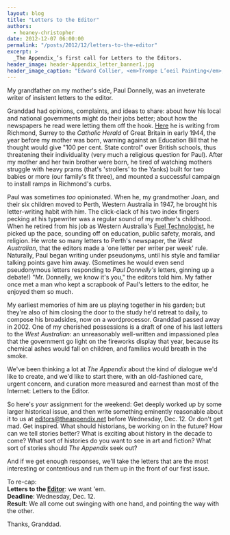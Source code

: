 ```yaml
---
layout: blog
title: "Letters to the Editor"
authors:
  - heaney-christopher
date: 2012-12-07 06:00:00
permalink: "/posts/2012/12/letters-to-the-editor"
excerpt: >
  _The Appendix_’s first call for Letters to the Editors.
header_image: header-Appendix_letter_banner1.jpg
header_image_caption: "Edward Collier, <em>Trompe L’oeil Painting</em>, circa 1699, oil on panel."
---
```

My grandfather on my mother's side, Paul Donnelly, was an inveterate writer of insistent letters to the editor. 

Granddad had opinions, complaints, and ideas to share: about how his local and national governments might do their jobs better; about how the newspapers he read were letting them off the hook. [Here](http://archive.catholicherald.co.uk/article/14th-january-1944/2/fees-and-require-100-per-cent-state-finance-bureau) he is writing from Richmond, Surrey to the _Catholic Herald_ of Great Britain in early 1944, the year before my mother was born, warning against an Education Bill that he thought would give "100 per cent. State control" over British schools, thus threatening their individuality (very much a religious question for Paul). After my mother and her twin brother were born, he tired of watching mothers struggle with heavy prams (that's 'strollers' to the Yanks) built for two babies or more (our family's fit three), and mounted a successful campaign to install ramps in Richmond's curbs. 

Paul was sometimes _too_ opinionated. When he, my grandmother Joan, and their six children moved to Perth, Western Australia in 1947, he brought his letter-writing habit with him. The click-clack of his two index fingers pecking at his typewriter was a regular sound of my mother's childhood. When he retired from his job as Western Australia's [Fuel Technologist](http://trove.nla.gov.au/ndp/del/article/48982552), he picked up the pace, sounding off on education, public safety, morals, and religion. He wrote so many letters to Perth's newspaper, the _West Australian_, that the editors made a 'one letter per writer per week' rule. Naturally, Paul began writing under pseudonyms, until his style and familiar talking points gave him away. (Sometimes he would even send pseudonymous letters responding to _Paul Donnelly's_ letters, ginning up a debate!) "Mr. Donnelly, we know it's you," the editors told him. My father once met a man who kept a scrapbook of Paul's letters to the editor, he enjoyed them so much.

My earliest memories of him are us playing together in his garden; but they're also of him closing the door to the study he'd retreat to daily, to compose his broadsides, now on a wordprocessor. Granddad passed away in 2002. One of my cherished possessions is a draft of one of his last letters to the _West Australian_: an unreasonably well-written and impassioned plea that the government go light on the fireworks display that year, because its chemical ashes would fall on children, and families would breath in the smoke. 

We've been thinking a lot at _The Appendix_ about the kind of dialogue we'd like to create, and we'd like to start there, with an old-fashioned care, urgent concern, and curation more measured and earnest than most of the Internet: Letters to the Editor. 

So here's _your_ assignment for the weekend: Get deeply worked up by some larger historical issue, and then write something eminently reasonable about it to us at <a href="mailto:editors@theappendix.net">editors@theappendix.net</a> before Wednesday, Dec. 12. Or don't get mad. Get inspired. What should historians, be working on in the future? How can we tell stories better? What is exciting about history in the decade to come? What sort of histories do you want to see in art and fiction? What sort of stories should _The Appendix_ seek out? 

And if we get enough responses, we'll take the letters that are the most interesting or contentious and run them up in the front of our first issue. 

To re-cap: <br>
**Letters to the <a href="mailto:editors@theappendix.net">Editor</a>**: we want 'em. <br>
**Deadline**: Wednesday, Dec. 12.<Br>
**Result**: We all come out swinging with one hand, and pointing the way with the other. <br>

Thanks, Granddad.
